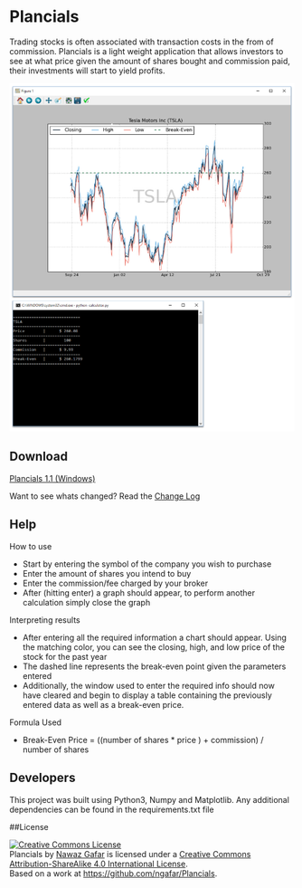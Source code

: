 # Plancials

Trading stocks is often associated with transaction costs in the from of commission. Plancials is a light weight application that allows investors to see at what price given the amount of shares bought and commission paid, their investments will start to yield profits.  

![Screenshot](https://github.com/ngafar/Plancials/blob/master/imgs/output.jpg)

## Download

[Plancials 1.1 (Windows)](https://github.com/ngafar/Plancials/blob/master/exe/Plancials%201.1.zip?raw=true)

Want to see whats changed? Read the [Change Log](https://github.com/ngafar/Plancials/blob/master/exe/ChangeLog.txt)

## Help

How to use
* Start by entering the symbol of the company you wish to purchase 
* Enter the amount of shares you intend to buy
* Enter the commission/fee charged by your broker
* After (hitting enter) a graph should appear, to perform another calculation simply close the graph

Interpreting results
* After entering all the required information a chart should appear. Using the matching color, you can see the closing, high, and low price of the stock for the past year
* The dashed line represents the break-even point given the parameters  entered
* Additionally, the window used to enter the required info should now have cleared and begin to display a table containing the previously entered data as well as a break-even price. 

Formula Used
* Break-Even Price = ((number of shares * price ) + commission) / number of shares

## Developers

This project was built using Python3, Numpy and Matplotlib. Any additional dependencies can be found in the requirements.txt file

##License 

<a rel="license" href="http://creativecommons.org/licenses/by-sa/4.0/"><img alt="Creative Commons License" style="border-width:0" src="https://i.creativecommons.org/l/by-sa/4.0/88x31.png" /></a><br /><span xmlns:dct="http://purl.org/dc/terms/" property="dct:title">Plancials</span> by <a xmlns:cc="http://creativecommons.org/ns#" href="https://github.com/ngafar/" property="cc:attributionName" rel="cc:attributionURL">Nawaz Gafar</a> is licensed under a <a rel="license" href="http://creativecommons.org/licenses/by-sa/4.0/">Creative Commons Attribution-ShareAlike 4.0 International License</a>.<br />Based on a work at <a xmlns:dct="http://purl.org/dc/terms/" href="https://github.com/ngafar/Plancials" rel="dct:source">https://github.com/ngafar/Plancials</a>.